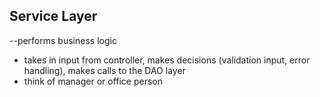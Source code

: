 ## Service Layer

--performs business logic
- takes in input from controller, makes decisions (validation input, error handling),
    makes calls to the DAO layer
- think of manager or office person